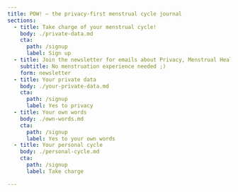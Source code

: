 ```yaml
---
title: POW! — the privacy-first menstrual cycle journal
sections:
  - title: Take charge of your menstrual cycle!
    body: ./private-data.md
    cta:
      path: /signup
      label: Sign up
  - title: Join the newsletter for emails about Privacy, Menstrual Health and POW!
    subtitle: No menstruation experience needed ;)
    form: newsletter
  - title: Your private data
    body: ./your-private-data.md
    cta:
      path: /signup
      label: Yes to privacy
  - title: Your own words
    body: ./own-words.md
    cta:
      path: /signup
      label: Yes to your own words
  - title: Your personal cycle
    body: ./personal-cycle.md
    cta:
      path: /signup
      label: Take charge

---
```



